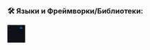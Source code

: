 ### :hammer_and_wrench: Языки и Фреймворки/Библиотеки:

<div>
  <!-- back -->
  <img src="https://github.com/Shprotoli/Shprotoli/blob/main/Group%202.svg" title="Python" alt="Python" width="40" height="40"/>&nbsp;
</div>

<!--
**Shprotoli/Shprotoli** is a ✨ _special_ ✨ repository because its `README.md` (this file) appears on your GitHub profile.

Here are some ideas to get you started:

- 🔭 I’m currently working on ...
- 🌱 I’m currently learning ...
- 👯 I’m looking to collaborate on ...
- 🤔 I’m looking for help with ...
- 💬 Ask me about ...
- 📫 How to reach me: ...
- 😄 Pronouns: ...
- ⚡ Fun fact: ...
-->
